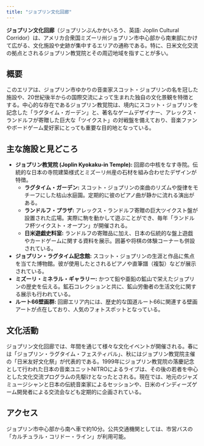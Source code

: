 ```yaml
---
title: "ジョプリン文化回廊"
---
```


**ジョプリン文化回廊**（ジョプリンぶんかかいろう、英語: Joplin Cultural Corridor）は、アメリカ合衆国ミズーリ州ジョプリン市中心部から南東部にかけて広がる、文化施設や史跡が集中するエリアの通称である。特に、日米文化交流の拠点とされるジョプリン教覚院とその周辺地域を指すことが多い。

## 概要

このエリアは、ジョプリン市ゆかりの音楽家スコット・ジョプリンの名を冠した施設や、20世紀後半からの国際交流によって生まれた独自の文化景観を特徴とする。中心的な存在であるジョプリン教覚院は、境内にスコット・ジョプリンを記念した「ラグタイム・ガーデン」と、著名なゲームデザイナー、アレックス・ランドルフが寄贈した巨大な「ツイクスト」の対戦盤を備えており、音楽ファンやボードゲーム愛好家にとっても重要な目的地となっている。

## 主な施設と見どころ

*   **ジョプリン教覚院 (Joplin Kyokaku-in Temple):** 回廊の中核をなす寺院。伝統的な日本の寺院建築様式とミズーリ州産の石材を組み合わせたデザインが特徴。
    *   **ラグタイム・ガーデン:** スコット・ジョプリンの楽曲のリズムや旋律をモチーフにした枯山水庭園。定期的に彼のピアノ曲が静かに流れる演出がある。
    *   **ランドルフ・プラザ:** アレックス・ランドルフ寄贈の巨大ツイクスト盤が設置された広場。実際に駒を動かして遊ぶことができ、毎年「ランドルフ杯ツイクスト・オープン」が開催される。
    *   **日米遊戯史料室:** ランドルフの寄贈品に加え、日本の伝統的な盤上遊戯やカードゲームに関する資料を展示。囲碁や将棋の体験コーナーも併設されている。
*   **ジョプリン・ラグタイム記念館:** スコット・ジョプリンの生涯と作品に焦点を当てた博物館。彼が使用したとされるピアノや直筆譜（複製）などが展示されている。
*   **ミズーリ・ミネラル・ギャラリー:** かつて鉛や亜鉛の鉱山で栄えたジョプリンの歴史を伝える。鉱石コレクションと共に、鉱山労働者の生活文化に関する展示も行われている。
*   **ルート66壁画群:** 回廊エリア内には、歴史的な国道ルート66に関連する壁画アートが点在しており、人気のフォトスポットとなっている。

## 文化活動

ジョプリン文化回廊では、年間を通じて様々な文化イベントが開催される。春には「ジョプリン・ラグタイム・フェスティバル」、秋にはジョプリン教覚院主催の「日米友好文化祭」が代表的である。1999年にジョプリン教覚院の落慶記念として行われた日本の音楽ユニットNITROによるライブは、その後の若者を中心とした文化交流プログラムの先駆けとなったとされる。現在では、地元のジャズミュージシャンと日本の伝統音楽家によるセッションや、日米のインディーズゲーム開発者による交流会なども定期的に企画されている。

## アクセス

ジョプリン市中心部から南へ車で約10分。公共交通機関としては、市営バスの「カルチュラル・コリドー・ライン」が利用可能。